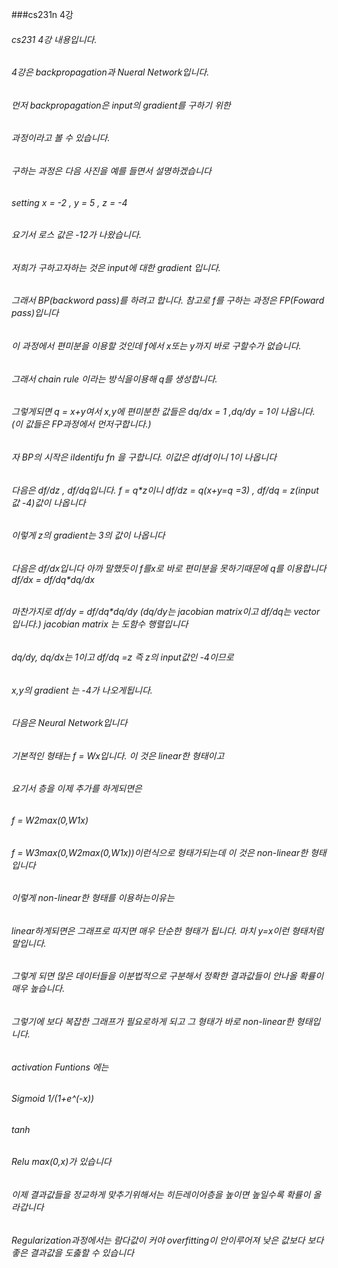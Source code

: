 ###cs231n 4강

###### cs231 4강 내용입니다.
###### 4강은 backpropagation과 Nueral Network입니다.
###### 먼저 backpropagation은 input의 gradient를 구하기 위한
###### 과정이라고 볼 수 있습니다.
###### 구하는 과정은 다음 사진을 예를 들면서 설명하겠습니다

###### setting  x = -2 , y = 5 , z = -4
###### 요기서 로스 값은 -12가 나왔습니다.
###### 저희가 구하고자하는 것은 input에 대한 gradient 입니다.
###### 그래서 BP(backword pass)를 하려고 합니다. 참고로 f를 구하는 과정은 FP(Foward pass)입니다
###### 이 과정에서 편미분을 이용할 것인데 f에서 x또는 y까지 바로 구할수가 없습니다.
###### 그래서 chain rule 이라는 방식을이용해 q를 생성합니다.
###### 그렇게되면 q = x+y여서 x,y에 편미분한 값들은 dq/dx = 1 ,dq/dy = 1이 나옵니다. (이 값들은 FP과정에서 먼저구합니다.)
###### 자 BP의 시작은 iIdentifu fn 을 구합니다. 이값은 df/df이니 1이 나옵니다
###### 다음은 df/dz , df/dq입니다. f = q*z이니 df/dz = q(x+y=q =3) , df/dq = z(input값 -4)값이 나옵니다
###### 이렇게 z의 gradient는 3의 값이 나옵니다
###### 다음은 df/dx입니다 아까 말했듯이 f를x로 바로 편미분을 못하기때문에 q를 이용합니다 df/dx = df/dq*dq/dx
###### 마찬가지로 df/dy = df/dq*dq/dy (dq/dy는 jacobian matrix이고 df/dq는 vector입니다.) jacobian matrix 는 도함수 행렬입니다
###### dq/dy, dq/dx는 1이고 df/dq =z 즉 z의 input값인 -4이므로
###### x,y의 gradient 는 -4가 나오게됩니다.

###### 다음은 Neural Network입니다
###### 기본적인 형태는 f = Wx입니다. 이 것은 linear한 형태이고
###### 요기서 층을 이제 추가를 하게되면은
###### f = W2max(0,W1x)
###### f = W3max(0,W2max(0,W1x))이런식으로 형태가되는데 이 것은 non-linear한 형태입니다
###### 이렇게  non-linear한 형태를 이용하는이유는
###### linear하게되면은 그래프로 따지면 매우 단순한 형태가 됩니다. 마치 y=x이런 형태처럼 말입니다.
###### 그렇게 되면 많은 데이터들을 이분법적으로 구분해서 정확한 결과값들이 안나올 확률이 매우 높습니다.
###### 그렇기에 보다 복잡한 그래프가 필요로하게 되고 그 형태가 바로 non-linear한 형태입니다.
###### activation Funtions 에는 
###### Sigmoid 1/(1+e^(-x))
###### tanh
###### Relu max(0,x)가 있습니다
###### 이제 결과값들을 정교하게 맞추기위해서는 히든레이어층을 높이면 높일수록 확률이 올라갑니다
###### Regularization과정에서는 람다값이 커야 overfitting이 안이루어져 낮은 값보다 보다 좋은 결과값을 도춣할 수 있습니다
